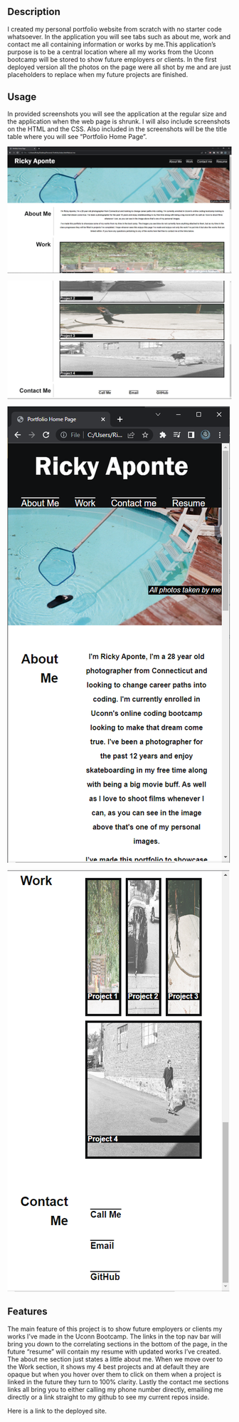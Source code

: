# <Enriques Personal Portfolio>

## Description

I created my personal portfolio website from scratch with no starter code whatsoever. In the application you will see tabs such as about me, work and contact me all containing  information or works by me.This application’s purpose is to be a central location where all my works from the Uconn bootcamp will be stored to show future employers or clients. In the first deployed version all the photos on the page were all shot by me and are just placeholders to replace when my future projects are finished.


## Usage

In provided screenshots you will see the application at the regular size and the application when the web page is shrunk. I will also include screenshots on the HTML and the CSS. Also included in the screenshots will be the title table where you will see “Portfolio Home Page”.

![Portfolio fullsize](assets/Photos/personalport1.PNG)

![portfolio fullsize](assets/Photos/personalport2.PNG)

![portfolio small](assets/Photos/personalport3.PNG)

![portfolio small](assets/Photos/personalport4.PNG)


## Features

The main feature of this project is to show future employers or clients my works I’ve made in the Uconn Bootcamp. The links in the top nav bar will bring you down to the correlating sections in the bottom of the page, in the future “resume” will contain my resume with updated works I’ve created. The about me section just states a little about me. When we move over to the Work section, it shows my 4 best projects and at default they are opaque but when you hover over them to click on them when a project is linked in the future they turn to 100% clarity. Lastly the contact me sections links all bring you to either calling my phone number directly, emailing me directly or a link straight to my github to see my current repos inside.

Here is a link to the deployed site.
